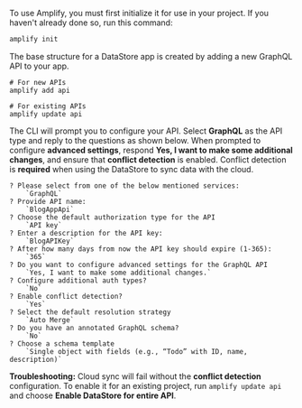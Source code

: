 To use Amplify, you must first initialize it for use in your project. If you haven't already done so, run this command:
```bash
amplify init
```

The base structure for a DataStore app is created by adding a new GraphQL API to your app.

```console
# For new APIs
amplify add api

# For existing APIs
amplify update api
```

The CLI will prompt you to configure your API. Select **GraphQL** as the API type and reply to the questions as shown below. When prompted to configure **advanced settings**, respond **Yes, I want to make some additional changes**, and ensure that **conflict detection** is enabled. Conflict detection is **required** when using the DataStore to sync data with the cloud.

```console
? Please select from one of the below mentioned services:
    `GraphQL`
? Provide API name:
    `BlogAppApi`
? Choose the default authorization type for the API
    `API key`
? Enter a description for the API key:
    `BlogAPIKey`
? After how many days from now the API key should expire (1-365):
    `365`
? Do you want to configure advanced settings for the GraphQL API
    `Yes, I want to make some additional changes.`
? Configure additional auth types?
    `No`
? Enable conflict detection?
    `Yes`
? Select the default resolution strategy
    `Auto Merge`
? Do you have an annotated GraphQL schema?
    `No`
? Choose a schema template
    `Single object with fields (e.g., “Todo” with ID, name, description)`
```

<amplify-callout warning>

**Troubleshooting:** Cloud sync will fail without the **conflict detection** configuration. To enable it for an existing project, run `amplify update api` and choose **Enable DataStore for entire API**.

</amplify-callout>
